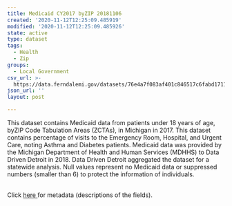 ```yaml
---
title: Medicaid CY2017 byZIP 20181106
created: '2020-11-12T12:25:09.485919'
modified: '2020-11-12T12:25:09.485926'
state: active
type: dataset
tags:
  - Health
  - Zip
groups:
  - Local Government
csv_url: >-
  https://data.ferndalemi.gov/datasets/76e4a7f083af401c846517c6fabd1711_0.csv?outSR=%7B%22latestWkid%22%3A2898%2C%22wkid%22%3A2898%7D
json_url: ''
layout: post

---
```

This dataset contains Medicaid data from patients under 18 years of age, byZIP Code Tabulation Areas (ZCTAs), in Michigan in 2017. This dataset contains percentage of visits to the Emergency Room, Hospital, and Urgent Care, noting Asthma and Diabetes patients. Medicaid data was provided by the Michigan Department of Health and Human Services (MDHHS) to Data Driven Detroit in 2018. Data Driven Detroit aggregated the dataset for a statewide analysis. Null values represent no Medicaid data or suppressed numbers (smaller than 6) to protect the information of individuals.<div><br /></div><div>Click <a href='http://www.datadrivendetroit.org/metadata/Medicaid_CY2017_byZIP_Metadata__20181106.xlsx' target='_blank'>here </a>for metadata (descriptions of the fields).<br /></div>
